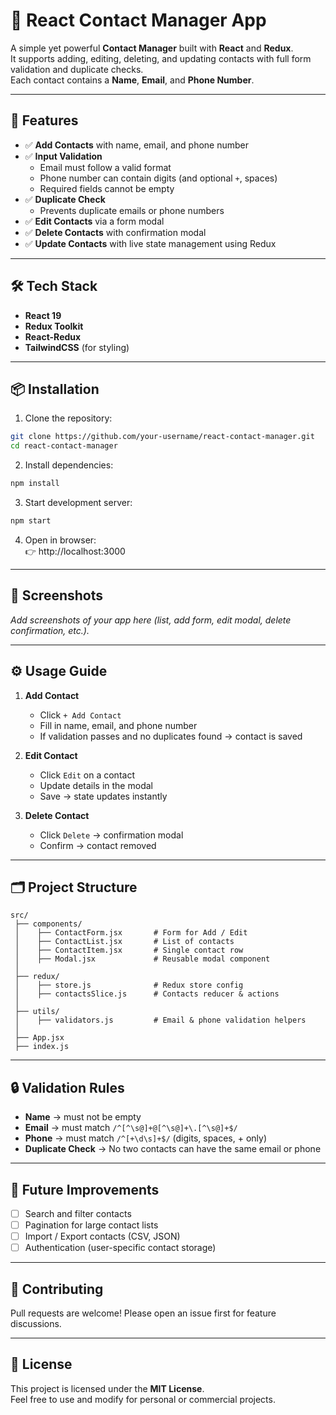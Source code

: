 # 📇 React Contact Manager App

A simple yet powerful **Contact Manager** built with **React** and **Redux**.  
It supports adding, editing, deleting, and updating contacts with full form validation and duplicate checks.  
Each contact contains a **Name**, **Email**, and **Phone Number**.

---

## 🚀 Features

- ✅ **Add Contacts** with name, email, and phone number
- ✅ **Input Validation**
  - Email must follow a valid format
  - Phone number can contain digits (and optional `+`, spaces)
  - Required fields cannot be empty
- ✅ **Duplicate Check**
  - Prevents duplicate emails or phone numbers
- ✅ **Edit Contacts** via a form modal
- ✅ **Delete Contacts** with confirmation modal
- ✅ **Update Contacts** with live state management using Redux

---

## 🛠️ Tech Stack

- **React 19**
- **Redux Toolkit**
- **React-Redux**
- **TailwindCSS** (for styling)

---

## 📦 Installation

1. Clone the repository:

```bash
git clone https://github.com/your-username/react-contact-manager.git
cd react-contact-manager
```

2. Install dependencies:

```bash
npm install
```

3. Start development server:

```bash
npm start
```

4. Open in browser:  
   👉 http://localhost:3000

---

## 📸 Screenshots

_Add screenshots of your app here (list, add form, edit modal, delete confirmation, etc.)._

---

## ⚙️ Usage Guide

1. **Add Contact**

   - Click `+ Add Contact`
   - Fill in name, email, and phone number
   - If validation passes and no duplicates found → contact is saved

2. **Edit Contact**

   - Click `Edit` on a contact
   - Update details in the modal
   - Save → state updates instantly

3. **Delete Contact**
   - Click `Delete` → confirmation modal
   - Confirm → contact removed

---

## 🗂️ Project Structure

```
src/
 ├── components/
 │    ├── ContactForm.jsx       # Form for Add / Edit
 │    ├── ContactList.jsx       # List of contacts
 │    ├── ContactItem.jsx       # Single contact row
 │    ├── Modal.jsx             # Reusable modal component
 │
 ├── redux/
 │    ├── store.js              # Redux store config
 │    ├── contactsSlice.js      # Contacts reducer & actions
 │
 ├── utils/
 │    ├── validators.js         # Email & phone validation helpers
 │
 ├── App.jsx
 ├── index.js
```

---

## 🔒 Validation Rules

- **Name** → must not be empty
- **Email** → must match `/^[^\s@]+@[^\s@]+\.[^\s@]+$/`
- **Phone** → must match `/^[+\d\s]+$/` (digits, spaces, + only)
- **Duplicate Check** → No two contacts can have the same email or phone

---

## 🎯 Future Improvements

- [ ] Search and filter contacts
- [ ] Pagination for large contact lists
- [ ] Import / Export contacts (CSV, JSON)
- [ ] Authentication (user-specific contact storage)

---

## 🤝 Contributing

Pull requests are welcome! Please open an issue first for feature discussions.

---

## 📄 License

This project is licensed under the **MIT License**.  
Feel free to use and modify for personal or commercial projects.
